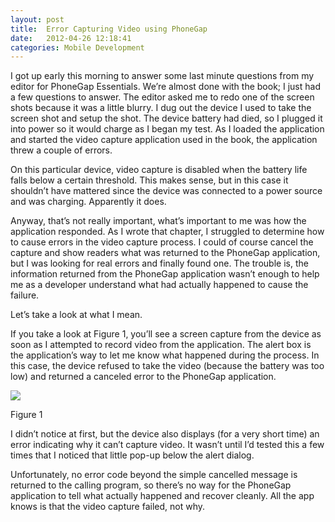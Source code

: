 ```yaml
---
layout: post
title:  Error Capturing Video using PhoneGap
date:   2012-04-26 12:18:41
categories: Mobile Development
---
```

I got up early this morning to answer some last minute questions from my editor for PhoneGap Essentials. We’re almost done with the book; I just had a few questions to answer. The editor asked me to redo one of the screen shots because it was a little blurry. I dug out the device I used to take the screen shot and setup the shot. The device battery had died, so I plugged it into power so it would charge as I began my test. As I loaded the application and started the video capture application used in the book, the application threw a couple of errors.

On this particular device, video capture is disabled when the battery life falls below a certain threshold. This makes sense, but in this case it shouldn’t have mattered since the device was connected to a power source and was charging. Apparently it does.

Anyway, that’s not really important, what’s important to me was how the application responded. As I wrote that chapter, I struggled to determine how to cause errors in the video capture process. I could of course cancel the capture and show readers what was returned to the PhoneGap application, but I was looking for real errors and finally found one. The trouble is, the information returned from the PhoneGap application wasn’t enough to help me as a developer understand what had actually happened to cause the failure.

Let’s take a look at what I mean.

If you take a look at Figure 1, you’ll see a screen capture from the device as soon as I attempted to record video from the application. The alert box is the application’s way to let me know what happened during the process. In this case, the device refused to take the video (because the battery was too low) and returned a canceled error to the PhoneGap application.

![](images/stories/2012/phonegap_video_capture_1.png)

Figure 1

I didn’t notice at first, but the device also displays (for a very short time) an error indicating why it can’t capture video. It wasn’t until I’d tested this a few times that I noticed that little pop-up below the alert dialog.

Unfortunately, no error code beyond the simple cancelled message is returned to the calling program, so there’s no way for the PhoneGap application to tell what actually happened and recover cleanly. All the app knows is that the video capture failed, not why.